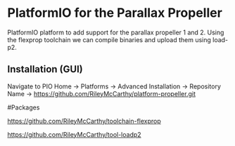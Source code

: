 # PlatformIO for the Parallax Propeller
PlatformIO platform to add support for the parallax propeller 1 and 2. Using the flexprop toolchain we can compile binaries and upload them using load-p2.

## Installation (GUI)
Navigate to PIO Home -> Platforms -> Advanced Installation -> Repository Name -> https://github.com/RileyMcCarthy/platform-propeller.git

#Packages

https://github.com/RileyMcCarthy/toolchain-flexprop

https://github.com/RileyMcCarthy/tool-loadp2

